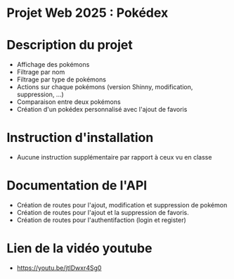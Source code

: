 # Projet Web 2025 : Pokédex

# Description du projet

- Affichage des pokémons 
- Filtrage par nom
- Filtrage par type de pokémons
- Actions sur chaque pokémons (version Shinny, modification, suppression, ...)
- Comparaison entre deux pokémons
- Création d'un pokédex personnalisé avec l'ajout de favoris


# Instruction d'installation

- Aucune instruction supplémentaire par rapport à ceux vu en classe

# Documentation de l'API

- Création de routes pour l'ajout, modification et suppression de pokémon
- Création de routes pour l'ajout et la suppression de favoris.
- Création de routes pour l'authentifaction (login et register)


# Lien de la vidéo youtube

- https://youtu.be/jtIDwxr4Sg0